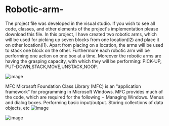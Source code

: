 # Robotic-arm-
The project file was developed in the visual studio. If you wish to see all code, classes, and other elements of the project's implementation please download this file. 
In this project, I have created two robotic arms, which will be used for picking up seven blocks from one location(l2) and place it on other location(l1).
Apart from placing on a location, the arms will be used to stack one block on the other.
Furthermore each robotic arm will be performing one action on one box at a time.
Moreover the robotic arms are having the grasping capacity, with which they will be performing: PICK-UP, PUT-DOWN,STACK,MOVE,UNSTACK,NOOP.

![image](https://github.com/Santosh3010/Robotic-arm-/assets/78867327/d564e083-df52-4436-b6c1-d6dea225c32e)


MFC 
Microsoft Foundation Class Library (MFC) is an "application framework" for programming in    Microsoft Windows. MFC provides much of the code, which are required for the following −
Managing Windows.
Menus and dialog boxes.
Performing basic input/output.
Storing collections of data objects, etc
![image](https://github.com/Santosh3010/Robotic-arm-/assets/78867327/ac36ae06-271d-4e43-ac67-07bf90ce89fe)

![image](https://github.com/Santosh3010/Robotic-arm-/assets/78867327/594df623-1d75-422b-8e12-ce29e7e8f5f4)
